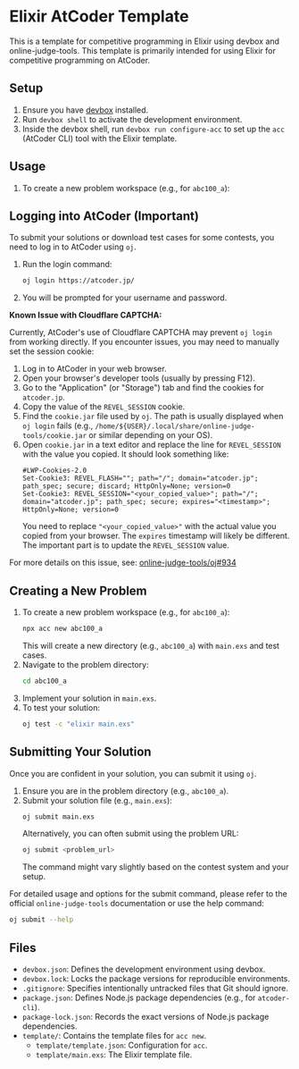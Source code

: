 # Elixir AtCoder Template

This is a template for competitive programming in Elixir using devbox and online-judge-tools.
This template is primarily intended for using Elixir for competitive programming on AtCoder.

## Setup

1.  Ensure you have [devbox](https://www.jetify.com/devbox/docs/installing-devbox/) installed.
2.  Run `devbox shell` to activate the development environment.
3.  Inside the devbox shell, run `devbox run configure-acc` to set up the `acc` (AtCoder CLI) tool with the Elixir template.

## Usage

1.  To create a new problem workspace (e.g., for `abc100_a`):

## Logging into AtCoder (Important)

To submit your solutions or download test cases for some contests, you need to log in to AtCoder using `oj`.

1.  Run the login command:
    ```bash
    oj login https://atcoder.jp/
    ```
2.  You will be prompted for your username and password.

**Known Issue with Cloudflare CAPTCHA:**

Currently, AtCoder's use of Cloudflare CAPTCHA may prevent `oj login` from working directly. If you encounter issues, you may need to manually set the session cookie:

1.  Log in to AtCoder in your web browser.
2.  Open your browser's developer tools (usually by pressing F12).
3.  Go to the "Application" (or "Storage") tab and find the cookies for `atcoder.jp`.
4.  Copy the value of the `REVEL_SESSION` cookie.
5.  Find the `cookie.jar` file used by `oj`. The path is usually displayed when `oj login` fails (e.g., `/home/${USER}/.local/share/online-judge-tools/cookie.jar` or similar depending on your OS).
6.  Open `cookie.jar` in a text editor and replace the line for `REVEL_SESSION` with the value you copied. It should look something like:
    ```
    #LWP-Cookies-2.0
    Set-Cookie3: REVEL_FLASH=""; path="/"; domain="atcoder.jp"; path_spec; secure; discard; HttpOnly=None; version=0
    Set-Cookie3: REVEL_SESSION="<your_copied_value>"; path="/"; domain="atcoder.jp"; path_spec; secure; expires="<timestamp>"; HttpOnly=None; version=0
    ```
    You need to replace `"<your_copied_value>"` with the actual value you copied from your browser. The `expires` timestamp will likely be different. The important part is to update the `REVEL_SESSION` value.

For more details on this issue, see: [online-judge-tools/oj#934](https://github.com/online-judge-tools/oj/issues/934)

## Creating a New Problem

1.  To create a new problem workspace (e.g., for `abc100_a`):
    ```bash
    npx acc new abc100_a
    ```
    This will create a new directory (e.g., `abc100_a`) with `main.exs` and test cases.
2.  Navigate to the problem directory:
    ```bash
    cd abc100_a
    ```
3.  Implement your solution in `main.exs`.
4.  To test your solution:
    ```bash
    oj test -c "elixir main.exs"
    ```

## Submitting Your Solution

Once you are confident in your solution, you can submit it using `oj`.

1.  Ensure you are in the problem directory (e.g., `abc100_a`).
2.  Submit your solution file (e.g., `main.exs`):
    ```bash
    oj submit main.exs
    ```
    Alternatively, you can often submit using the problem URL:
    ```bash
    oj submit <problem_url>
    ```
    The command might vary slightly based on the contest system and your setup.

For detailed usage and options for the submit command, please refer to the official `online-judge-tools` documentation or use the help command:
```bash
oj submit --help
```

## Files

*   `devbox.json`: Defines the development environment using devbox.
*   `devbox.lock`: Locks the package versions for reproducible environments.
*   `.gitignore`: Specifies intentionally untracked files that Git should ignore.
*   `package.json`: Defines Node.js package dependencies (e.g., for `atcoder-cli`).
*   `package-lock.json`: Records the exact versions of Node.js package dependencies.
*   `template/`: Contains the template files for `acc new`.
    *   `template/template.json`: Configuration for `acc`.
    *   `template/main.exs`: The Elixir template file.
